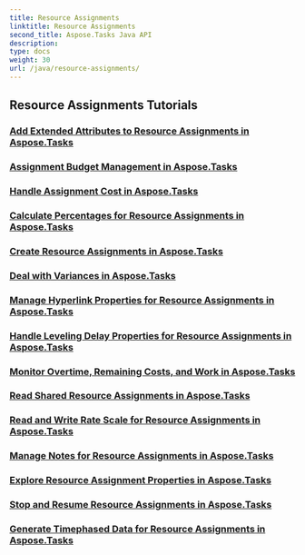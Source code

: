 ```yaml
---
title: Resource Assignments
linktitle: Resource Assignments
second_title: Aspose.Tasks Java API
description: 
type: docs
weight: 30
url: /java/resource-assignments/
---
```


## Resource Assignments Tutorials
### [Add Extended Attributes to Resource Assignments in Aspose.Tasks](./add-extended-attributes/)
### [Assignment Budget Management in Aspose.Tasks](./assignment-budget/)
### [Handle Assignment Cost in Aspose.Tasks](./assignment-cost/)
### [Calculate Percentages for Resource Assignments in Aspose.Tasks](./calculate-percentages/)
### [Create Resource Assignments in Aspose.Tasks](./create-resource-assignments/)
### [Deal with Variances in Aspose.Tasks](./deal-with-variances/)
### [Manage Hyperlink Properties for Resource Assignments in Aspose.Tasks](./hyperlink-properties/)
### [Handle Leveling Delay Properties for Resource Assignments in Aspose.Tasks](./leveling-delay-properties/)
### [Monitor Overtime, Remaining Costs, and Work in Aspose.Tasks](./overtime-remaining-costs-work/)
### [Read Shared Resource Assignments in Aspose.Tasks](./read-shared-resource-assignments/)
### [Read and Write Rate Scale for Resource Assignments in Aspose.Tasks](./read-write-rate-scale/)
### [Manage Notes for Resource Assignments in Aspose.Tasks](./resource-assignment-notes/)
### [Explore Resource Assignment Properties in Aspose.Tasks](./resource-assignment-properties/)
### [Stop and Resume Resource Assignments in Aspose.Tasks](./stop-resume-assignment/)
### [Generate Timephased Data for Resource Assignments in Aspose.Tasks](./timephased-data-generation/)